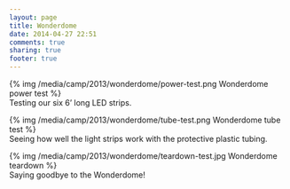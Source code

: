 ```yaml
---
layout: page
title: Wonderdome
date: 2014-04-27 22:51
comments: true
sharing: true
footer: true
---
```

{% img /media/camp/2013/wonderdome/power-test.png Wonderdome power test %}  
Testing our six 6’ long LED strips.

{% img /media/camp/2013/wonderdome/tube-test.png Wonderdome tube test %}  
Seeing how well the light strips work with the protective plastic tubing.

{% img /media/camp/2013/wonderdome/teardown-test.jpg Wonderdome teardown %}  
Saying goodbye to the Wonderdome!